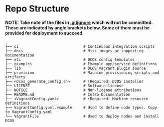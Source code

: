 # Repo Structure

**NOTE: Take note of the files in [.gitignore](../.gitignore) which will not be committed. These are indicated by angle brackets below. Some of them must be provided for deployment to succeed.**

	.
	├── ci                             # Continuous integration scripts
	├── docs                           # Misc images or supporting documentation
	├── etc                            # DCOS config templates
	├── examples                       # Example app/service definitions
	├── lib                            # DCOS Vagrant plugin source
	├── provision                      # Machine provisioning scripts and artifacts
	├── <dcos_generate_config.sh>      # (Required) DCOS installer
	├── LICENSE                        # Software license
	├── NOTICE                         # Non-license attributions
	├── README.md                      # Intro Documentation
	├── <VagrantConfig.yaml>           # (Required) Machine resource definitions
	├── VagrantConfig.yaml.example     # Used to define node types. Copy to VagrantConfig.yaml
	└── VagrantFile                    # Used to deploy nodes and install DCOS
